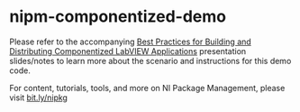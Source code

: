 # nipm-componentized-demo

Please refer to the accompanying [Best Practices for Building and Distributing Componentized LabVIEW Applications](https://forums.ni.com/t5/NI-Package-Management/Best-Practices-for-Building-and-Distributing-Componentized/ta-p/3868660) presentation slides/notes to learn more about the scenario and instructions for this demo code.

For content, tutorials, tools, and more on NI Package Management, please visit [bit.ly/nipkg](https://bit.ly/nipkg)
